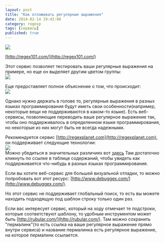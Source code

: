 ```yaml
---
layout: post
title: "Как отлаживать регулярные выражения"
date: 2014-02-14 19:42:00
category: regexp
tags: [сервисы]
published: true
---
```


<img src="http://s018.radikal.ru/i515/1405/22/e0462874a3d3.png" class="img-responsive" /> <br />

[http://regex101.com/](http://regex101.com/)

Этот сервис позволяет тестировать ваши регулярные выражения на примере, но еще он выделяет другим цветом группы:<br />
<a target="_blank" href="http://qph.is.quoracdn.net/main-qimg-ae64948db789ce154ab7804daa242fae?convert_to_webp=true"><img src="http://qph.is.quoracdn.net/main-qimg-ae64948db789ce154ab7804daa242fae?convert_to_webp=true" class="img-responsive" /></a><br />

Еще предоставляет полное объяснение о том, что происходит:<br />
<a target="_blank" href="http://qph.is.quoracdn.net/main-qimg-61225b629452cf3e345c45e2db762d32?convert_to_webp=true"><img src="http://qph.is.quoracdn.net/main-qimg-61225b629452cf3e345c45e2db762d32?convert_to_webp=true" class="img-responsive" /></a><br />

Однако нужно держать в голове то, регулярные выражения в разных языках программирования будут иметь
свои особенности(например, некоторые вещи не поддерживаются в каком-то языке). Есть веб-сервисы,
позволяющие переводить ваше регулярное выражение так, чтобы оно поддерживалось в определенном языке
программирования, но некоторые из них могут быть не всегда надежными.

Рекомендуется сервис [http://regexplanet.com](http://regexplanet.com), он поддерживает следующие
технологии:<br />
<a target="_blank" href="http://qph.is.quoracdn.net/main-qimg-3d70886b7dca6b96f25e3b53de5a86dc?convert_to_webp=true"><img src="http://qph.is.quoracdn.net/main-qimg-3d70886b7dca6b96f25e3b53de5a86dc?convert_to_webp=true" class="img-responsive" /></a><br />
Можно убедиться в значительных различиях вот [здесь](http://www.regular-expressions.info/refflavors.html)
Там достаточно кликнуть по ссылке в таблице содержаний, чтобы увидеть как поддерживается что-нибудь
в разных языках программирования.

Если вы хотите веб-сервис для большей визуальной отладки, то можно попробовать вот этот ресурс:
[http://www.debuggex.com/](http://www.debuggex.com/).

Но этот сервис не поддерживает глобальный поиск, то есть вы можете находить подходящую под шаблон строку
только один раз.

Если вас интересует сервис, который на ходу отмечает те подстроки, которые соответствуют шаблону,
то удобным инструментом может быть [http://rubular.com/](http://rubular.com/). Там можно сохранить
"пермалинк"(то есть ссылка на ваше регулярное выражение прямо внутри сервиса) и название пермалинка
есть регулярное выражение, на которое пермалинк ссылается.

